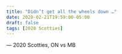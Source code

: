 ```yaml
---
title: "Didn’t get all the wheels down …"
date: 2020-02-21T19:59:00-05:00
draft: false
tags: [2020 Scotties]
---
```

— 2020 Scotties, ON vs MB
<!--more--> 

